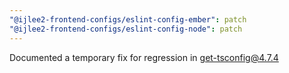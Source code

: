 ```yaml
---
"@ijlee2-frontend-configs/eslint-config-ember": patch
"@ijlee2-frontend-configs/eslint-config-node": patch
---
```


Documented a temporary fix for regression in get-tsconfig@4.7.4
